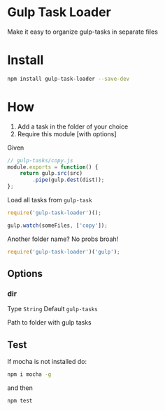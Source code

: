 Gulp Task Loader
================

Make it easy to organize gulp-tasks in separate files

# Install

```sh
npm install gulp-task-loader --save-dev
```

# How

1. Add a task in the folder of your choice
2. Require this module [with options]

Given

```js
// gulp-tasks/copy.js
module.exports = function() {
	return gulp.src(src)
		.pipe(gulp.dest(dist));
};
```

Load all tasks from `gulp-task`
```js
require('gulp-task-loader')();

gulp.watch(someFiles, ['copy']);
```

Another folder name? No probs broah!
```js
require('gulp-task-loader')('gulp');
```

## Options

### dir
Type `String` Default `gulp-tasks`

Path to folder with gulp tasks

## Test

If mocha is not installed do:
```sh
npm i mocha -g
```
and then
```sh
npm test
```
